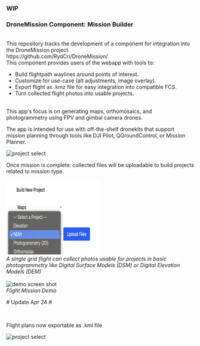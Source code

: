 ### WIP

<h3>DroneMission Component: Mission Builder</h3>
<br>
This repository tracks the development of a component for integration into the DroneMission project.
<br>
https://github.com/RydCri/DroneMission/
<br>
This component provides users of the webapp with tools to:
<br>

<ul>
<li>Build flightpath waylines around points of interest.</li>
<li>Customize for use-case (alt adjustments, image overlay).</li>
<li>Export flight as .kmz file for easy integration into compatible FCS.</li>
<li>Turn collected flight photos into usable projects.</li>
</ul>
<br>
This app's focus is on generating maps, orthomosaics, and photogrammetry using FPV and gimbal camera drones.
<br>
<p>The app is intended for use with off-the-shelf dronekits that support mission planning through tools like DJI Pilot, QGroundControl, or Mission Planner.</p>
<img style="height:200px;width:250px;" src="treeSearchOrbits.png" alt="project select">
<div>
<p>Once mission is complete: collected files will be uploadable to build projects related to mission type.</p>
<img style="height:200px;width:250px;" src="projSelect.png" alt="project select">
<br>
<i>A single grid flight can collect photos usable for projects in basic photogrammetry like Digital Surface Models (DSM) or Digital Elevation Models (DEM)</i>
</div>
<br>
<img style="height:400px;width:300px;" src="flightDemo.gif" alt="demo screen shot">
<br>
<i>Flight Mission Demo</i>
<br>
<p># Update Apr 24 #</p>
<br>
<p>Flight plans now exportable as .kml file</p>
<img style="height:200px;width:250px;" src="kmlEdit.png" alt="project select">

